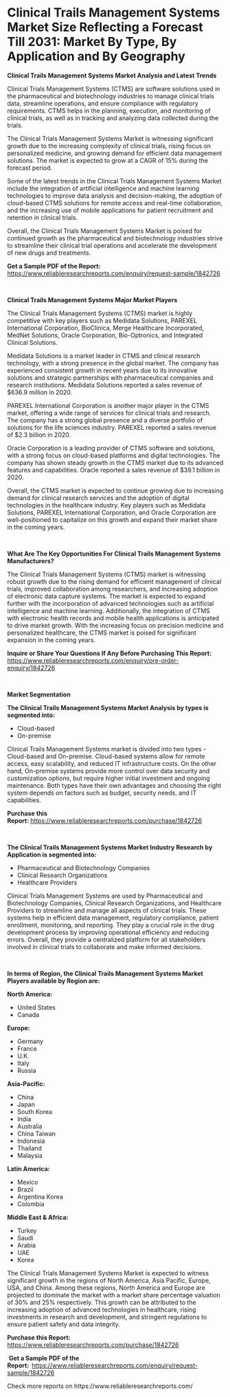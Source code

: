 <p><h1>Clinical Trails Management Systems Market Size Reflecting a Forecast Till 2031: Market By Type, By Application and By Geography</h1></p><p><strong>Clinical Trails Management Systems Market Analysis and Latest Trends</strong></p>
<p><p>Clinical Trials Management Systems (CTMS) are software solutions used in the pharmaceutical and biotechnology industries to manage clinical trials data, streamline operations, and ensure compliance with regulatory requirements. CTMS helps in the planning, execution, and monitoring of clinical trials, as well as in tracking and analyzing data collected during the trials.</p><p>The Clinical Trials Management Systems Market is witnessing significant growth due to the increasing complexity of clinical trials, rising focus on personalized medicine, and growing demand for efficient data management solutions. The market is expected to grow at a CAGR of 15% during the forecast period.</p><p>Some of the latest trends in the Clinical Trials Management Systems Market include the integration of artificial intelligence and machine learning technologies to improve data analysis and decision-making, the adoption of cloud-based CTMS solutions for remote access and real-time collaboration, and the increasing use of mobile applications for patient recruitment and retention in clinical trials.</p><p>Overall, the Clinical Trials Management Systems Market is poised for continued growth as the pharmaceutical and biotechnology industries strive to streamline their clinical trial operations and accelerate the development of new drugs and treatments.</p></p>
<p><strong>Get a Sample PDF of the Report:&nbsp;</strong> <a href="https://www.reliableresearchreports.com/enquiry/request-sample/1842726">https://www.reliableresearchreports.com/enquiry/request-sample/1842726</a></p>
<p>&nbsp;</p>
<p><strong>Clinical Trails Management Systems Major Market Players</strong></p>
<p><p>The Clinical Trials Management Systems (CTMS) market is highly competitive with key players such as Medidata Solutions, PAREXEL International Corporation, BioClinica, Merge Healthcare Incorporated, MedNet Solutions, Oracle Corporation, Bio-Optronics, and Integrated Clinical Solutions.</p><p>Medidata Solutions is a market leader in CTMS and clinical research technology, with a strong presence in the global market. The company has experienced consistent growth in recent years due to its innovative solutions and strategic partnerships with pharmaceutical companies and research institutions. Medidata Solutions reported a sales revenue of $636.9 million in 2020.</p><p>PAREXEL International Corporation is another major player in the CTMS market, offering a wide range of services for clinical trials and research. The company has a strong global presence and a diverse portfolio of solutions for the life sciences industry. PAREXEL reported a sales revenue of $2.3 billion in 2020.</p><p>Oracle Corporation is a leading provider of CTMS software and solutions, with a strong focus on cloud-based platforms and digital technologies. The company has shown steady growth in the CTMS market due to its advanced features and capabilities. Oracle reported a sales revenue of $39.1 billion in 2020.</p><p>Overall, the CTMS market is expected to continue growing due to increasing demand for clinical research services and the adoption of digital technologies in the healthcare industry. Key players such as Medidata Solutions, PAREXEL International Corporation, and Oracle Corporation are well-positioned to capitalize on this growth and expand their market share in the coming years.</p></p>
<p>&nbsp;</p>
<p><strong>What Are The Key Opportunities For Clinical Trails Management Systems Manufacturers?</strong></p>
<p><p>The Clinical Trials Management Systems (CTMS) market is witnessing robust growth due to the rising demand for efficient management of clinical trials, improved collaboration among researchers, and increasing adoption of electronic data capture systems. The market is expected to expand further with the incorporation of advanced technologies such as artificial intelligence and machine learning. Additionally, the integration of CTMS with electronic health records and mobile health applications is anticipated to drive market growth. With the increasing focus on precision medicine and personalized healthcare, the CTMS market is poised for significant expansion in the coming years.</p></p>
<p><strong>Inquire or Share Your Questions If Any Before Purchasing This Report:</strong> <a href="https://www.reliableresearchreports.com/enquiry/pre-order-enquiry/1842726">https://www.reliableresearchreports.com/enquiry/pre-order-enquiry/1842726</a></p>
<p>&nbsp;</p>
<p><strong>Market Segmentation</strong></p>
<p><strong>The Clinical Trails Management Systems Market Analysis by types is segmented into:</strong></p>
<p><ul><li>Cloud-based</li><li>On-premise</li></ul></p>
<p><p>Clinical Trails Management Systems market is divided into two types - Cloud-based and On-premise. Cloud-based systems allow for remote access, easy scalability, and reduced IT infrastructure costs. On the other hand, On-premise systems provide more control over data security and customization options, but require higher initial investment and ongoing maintenance. Both types have their own advantages and choosing the right system depends on factors such as budget, security needs, and IT capabilities.</p></p>
<p><strong>Purchase this Report:&nbsp;</strong><a href="https://www.reliableresearchreports.com/purchase/1842726">https://www.reliableresearchreports.com/purchase/1842726</a></p>
<p>&nbsp;</p>
<p><strong>The Clinical Trails Management Systems Market Industry Research by Application is segmented into:</strong></p>
<p><ul><li>Pharmaceutical and Biotechnology Companies</li><li>Clinical Research Organizations</li><li>Healthcare Providers</li></ul></p>
<p><p>Clinical Trials Management Systems are used by Pharmaceutical and Biotechnology Companies, Clinical Research Organizations, and Healthcare Providers to streamline and manage all aspects of clinical trials. These systems help in efficient data management, regulatory compliance, patient enrollment, monitoring, and reporting. They play a crucial role in the drug development process by improving operational efficiency and reducing errors. Overall, they provide a centralized platform for all stakeholders involved in clinical trials to collaborate and make informed decisions.</p></p>
<p>&nbsp;</p>
<p><strong>In terms of Region, the Clinical Trails Management Systems Market Players available by Region are:</strong></p>
<p>
    <p> <strong> North America: </strong>
        <ul>
            <li>United States</li>
            <li>Canada</li>
        </ul>
        </p> 
    <p> <strong> Europe: </strong>
        <ul>
            <li>Germany</li>
            <li>France</li>
            <li>U.K.</li>
            <li>Italy</li>
            <li>Russia</li>
        </ul>
        </p> 
    <p> <strong> Asia-Pacific: </strong>
        <ul>
            <li>China</li>
            <li>Japan</li>
            <li>South Korea</li>
            <li>India</li>
            <li>Australia</li>
            <li>China Taiwan</li>
            <li>Indonesia</li>
            <li>Thailand</li>
            <li>Malaysia</li>
        </ul>
        </p> 
    <p> <strong> Latin America: </strong>
        <ul>
            <li>Mexico</li>
            <li>Brazil</li>
            <li>Argentina Korea</li>
            <li>Colombia</li>
        </ul>
        </p> 
    <p> <strong> Middle East & Africa: </strong>
        <ul>
            <li>Turkey</li>
            <li>Saudi</li>
            <li>Arabia</li>
            <li>UAE</li>
            <li>Korea</li>
        </ul>
    </p>
    </p>
<p><p>The Clinical Trials Management Systems Market is expected to witness significant growth in the regions of North America, Asia Pacific, Europe, USA, and China. Among these regions, North America and Europe are projected to dominate the market with a market share percentage valuation of 30% and 25% respectively. This growth can be attributed to the increasing adoption of advanced technologies in healthcare, rising investments in research and development, and stringent regulations to ensure patient safety and data integrity.</p></p>
<p><strong>Purchase this Report: </strong><a href="https://www.reliableresearchreports.com/purchase/1842726">https://www.reliableresearchreports.com/purchase/1842726</a></p>
<p>&nbsp;<strong>Get a Sample PDF of the Report:&nbsp;&nbsp;</strong><a href="https://www.reliableresearchreports.com/enquiry/request-sample/1842726">https://www.reliableresearchreports.com/enquiry/request-sample/1842726</a></p>
<p><strong></strong></p>
<p>Check more reports on https://www.reliableresearchreports.com/</p>